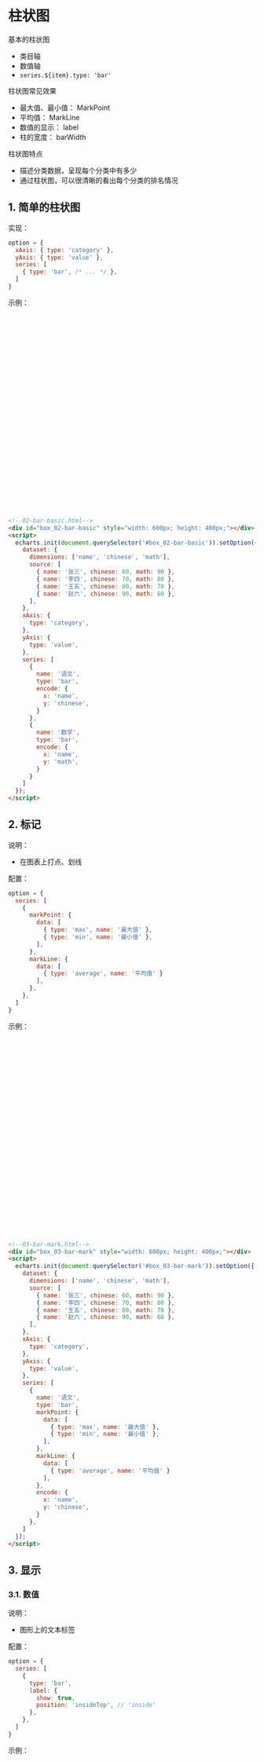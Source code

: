 # 柱状图

基本的柱状图

* 类目轴
* 数值轴
* `series.${item}.type: 'bar'`

柱状图常见效果

* 最大值、最小值： MarkPoint
* 平均值： MarkLine
* 数值的显示： label
* 柱的宽度： barWidth

柱状图特点

* 描述分类数据，呈现每个分类中有多少
* 通过柱状图，可以很清晰的看出每个分类的排名情况

## 1. 简单的柱状图

实现：

```javascript
option = {
  xAxis: { type: 'category' },
  yAxis: { type: 'value' },
  series: [
    { type: 'bar', /* ... */ },
  ]
}
```

示例：

<div id="box_02-bar-basic" style="width: 600px; height: 400px;"></div>
<script>
  echarts.init(document.querySelector('#box_02-bar-basic')).setOption({
    dataset: {
      dimensions: ['name', 'chinese', 'math'],
      source: [
        { name: '张三', chinese: 60, math: 90 },
        { name: '李四', chinese: 70, math: 80 },
        { name: '王五', chinese: 80, math: 70 },
        { name: '赵六', chinese: 90, math: 60 },
      ],
    },
    xAxis: {
      type: 'category',
    },
    yAxis: {
      type: 'value',
    },
    series: [
      {
        name: '语文',
        type: 'bar',
        encode: {
          x: 'name',
          y: 'chinese',
        }
      },
      {
        name: '数学',
        type: 'bar',
        encode: {
          x: 'name',
          y: 'math',
        }
      }
    ]
  });
</script>

```html
<!--02-bar-basic.html-->
<div id="box_02-bar-basic" style="width: 600px; height: 400px;"></div>
<script>
  echarts.init(document.querySelector('#box_02-bar-basic')).setOption({
    dataset: {
      dimensions: ['name', 'chinese', 'math'],
      source: [
        { name: '张三', chinese: 60, math: 90 },
        { name: '李四', chinese: 70, math: 80 },
        { name: '王五', chinese: 80, math: 70 },
        { name: '赵六', chinese: 90, math: 60 },
      ],
    },
    xAxis: {
      type: 'category',
    },
    yAxis: {
      type: 'value',
    },
    series: [
      {
        name: '语文',
        type: 'bar',
        encode: {
          x: 'name',
          y: 'chinese',
        }
      },
      {
        name: '数学',
        type: 'bar',
        encode: {
          x: 'name',
          y: 'math',
        }
      }
    ]
  });
</script>
```

## 2. 标记

说明：

* 在图表上打点、划线

配置：

```javascript
option = {
  series: [
    {
      markPoint: {
        data: [
          { type: 'max', name: '最大值' },
          { type: 'min', name: '最小值' },
        ],
      },
      markLine: {
        data: [
          { type: 'average', name: '平均值' }
        ],
      },
    },
  ]
}
```

示例：

<div id="box_03-bar-mark" style="width: 600px; height: 400px;"></div>
<script>
echarts.init(document.querySelector('#box_03-bar-mark')).setOption({
  dataset: {
    dimensions: ['name', 'chinese', 'math'],
    source: [
      { name: '张三', chinese: 60, math: 90 },
      { name: '李四', chinese: 70, math: 80 },
      { name: '王五', chinese: 80, math: 70 },
      { name: '赵六', chinese: 90, math: 60 },
    ],
  },
  xAxis: {
    type: 'category',
  },
  yAxis: {
    type: 'value',
  },
  series: [
    {
      name: '语文',
      type: 'bar',
      markPoint: {
        data: [
          { type: 'max', name: '最大值' },
          { type: 'min', name: '最小值' },
        ],
      },
      markLine: {
        data: [
          { type: 'average', name: '平均值' }
        ],
      },
      encode: {
        x: 'name',
        y: 'chinese',
      }
    },
  ]
});
</script>

```html
<!--03-bar-mark.html-->
<div id="box_03-bar-mark" style="width: 600px; height: 400px;"></div>
<script>
  echarts.init(document.querySelector('#box_03-bar-mark')).setOption({
    dataset: {
      dimensions: ['name', 'chinese', 'math'],
      source: [
        { name: '张三', chinese: 60, math: 90 },
        { name: '李四', chinese: 70, math: 80 },
        { name: '王五', chinese: 80, math: 70 },
        { name: '赵六', chinese: 90, math: 60 },
      ],
    },
    xAxis: {
      type: 'category',
    },
    yAxis: {
      type: 'value',
    },
    series: [
      {
        name: '语文',
        type: 'bar',
        markPoint: {
          data: [
            { type: 'max', name: '最大值' },
            { type: 'min', name: '最小值' },
          ],
        },
        markLine: {
          data: [
            { type: 'average', name: '平均值' }
          ],
        },
        encode: {
          x: 'name',
          y: 'chinese',
        }
      },
    ]
  });
</script>
```

## 3. 显示

### 3.1. 数值

说明： 

* 图形上的文本标签

配置： 

```javascript
option = {
  series: [
    {
      type: 'bar',
      label: {
        show: true,
        position: 'insideTop', // 'inside'
      },
    },
  ]
}
```

示例：

<div id="box_04-bar-label" style="width: 600px; height: 400px;"></div>
<script>
  echarts.init(document.querySelector('#box_04-bar-label')).setOption({
    dataset: {
      dimensions: ['name', 'chinese', 'math'],
      source: [
        { name: '张三', chinese: 60, math: 90 },
        { name: '李四', chinese: 70, math: 80 },
        { name: '王五', chinese: 80, math: 70 },
        { name: '赵六', chinese: 90, math: 60 },
      ],
    },
    xAxis: {
      type: 'category',
    },
    yAxis: {
      type: 'value',
    },
    series: [
      {
        name: '语文',
        type: 'bar',
        label: {
          show: true,
          position: 'insideTop',
        },
        markPoint: {
          data: [
            { type: 'max', name: '最大值' },
            { type: 'min', name: '最小值' },
          ],
        },
        markLine: {
          data: [
            { type: 'average', name: '平均值' }
          ],
        },
        encode: {
          x: 'name',
          y: 'chinese',
        }
      },
    ]
  });
</script>

<<< @/docs/front-end/libs/echarts/codes/04-bar-label.html

### 3.2. 柱宽度

说明：

* 柱条的宽度，不设时自适应。
* 在同一坐标系上，此属性会被多个 'bar' 系列共享。此属性应设置于此坐标系中最后一个 'bar' 系列上才会生效，并且是对此坐标系中所有 'bar' 系列生效。

配置：

```javascript
option = {
  series: [
    {
      type: 'bar',
      barWidth: '30%',
    },
  ]
};
```

示例：

<div id="box_05-bar-width" style="width: 600px; height: 400px;"></div>
<script>
echarts.init(document.querySelector('#box_05-bar-width')).setOption({
  dataset: {
    dimensions: ['name', 'chinese', 'math'],
    source: [
      { name: '张三', chinese: 60, math: 90 },
      { name: '李四', chinese: 70, math: 80 },
      { name: '王五', chinese: 80, math: 70 },
      { name: '赵六', chinese: 90, math: 60 },
    ],
  },
  xAxis: {
    type: 'category',
  },
  yAxis: {
    type: 'value',
  },
  series: [
    {
      name: '语文',
      type: 'bar',
      label: {
        show: true,
        position: 'insideTop',
      },
      barWidth: '30%',
      markPoint: {
        data: [
          { type: 'max', name: '最大值' },
          { type: 'min', name: '最小值' },
        ],
      },
      markLine: {
        data: [
          { type: 'average', name: '平均值' }
        ],
      },
      encode: {
        x: 'name',
        y: 'chinese',
      }
    },
  ]
});
</script>

<<< @/docs/front-end/libs/echarts/codes/05-bar-width.html

### 3.3. 横向柱状图

说明：

* 显示横向的柱状图

配置：

* 交换 x 轴和 y 轴的角色

示例：

<div id="box_06-bar-horizontal" style="width: 600px; height: 400px;"></div>
<script>
echarts.init(document.querySelector('#box_06-bar-horizontal')).setOption({
  dataset: {
    dimensions: ['name', 'chinese', 'math'],
    source: [
      { name: '张三', chinese: 60, math: 90 },
      { name: '李四', chinese: 70, math: 80 },
      { name: '王五', chinese: 80, math: 70 },
      { name: '赵六', chinese: 90, math: 60 },
    ],
  },
  yAxis: {
    type: 'category',
  },
  xAxis: {
    type: 'value',
  },
  series: [
    {
      name: '语文',
      type: 'bar',
      label: {
        show: true,
        position: 'insideTop',
      },
      barWidth: '30%',
      markPoint: {
        data: [
          { type: 'max', name: '最大值' },
          { type: 'min', name: '最小值' },
        ],
      },
      markLine: {
        data: [
          { type: 'average', name: '平均值' }
        ],
      },
      encode: {
        y: 'name',
        x: 'chinese',
      }
    },
  ]
});
</script>

<<< @/docs/front-end/libs/echarts/codes/06-bar-horizontal.html
